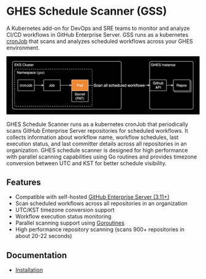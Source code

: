 # GHES Schedule Scanner (GSS)

A Kubernetes add-on for DevOps and SRE teams to monitor and analyze CI/CD workflows in GitHub Enterprise Server. GSS runs as a kubernetes [cronJob](https://kubernetes.io/docs/concepts/workloads/controllers/cron-jobs/) that scans and analyzes scheduled workflows across your GHES environment.

![System Architecture](./docs/assets/images/1.png)

GHES Schedule Scanner runs as a kubernetes cronJob that periodically scans GitHub Enterprise Server repositories for scheduled workflows. It collects information about workflow name, workflow schedules, last execution status, and last committer details across all repositories in an organization. GHES schedule scanner is designed for high performance with parallel scanning capabilities using Go routines and provides timezone conversion between UTC and KST for better schedule visibility.

## Features

- Compatible with self-hosted [GitHub Enterprise Server (3.11+)](https://docs.github.com/ko/enterprise-server/admin/all-releases)
- Scan scheduled workflows across all repositories in an organization
- UTC/KST timezone conversion support
- Workflow execution status monitoring
- Parallel scanning support using [Goroutines](https://go.dev/tour/concurrency/1)
- High performance repository scanning (scans 900+ repositories in about 20-22 seconds)

## Documentation

- [Installation](./docs/installation.md)
